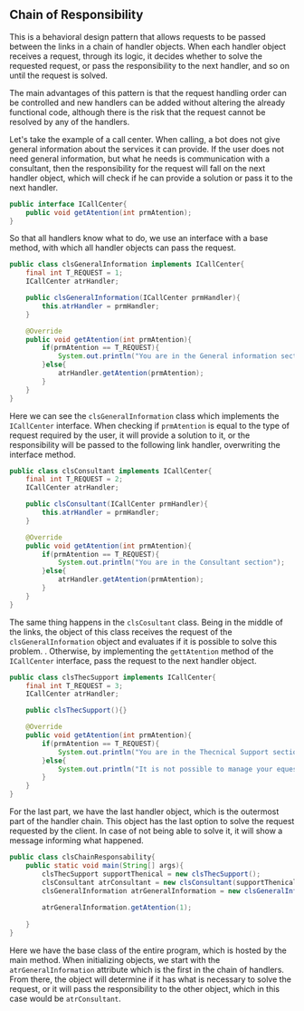 ## Chain of Responsibility 

This is a behavioral design pattern that allows requests to be passed between the links in a chain of handler objects. When each handler object receives a request, through its logic, it decides whether to solve the requested request, or pass the responsibility to the next handler, and so on until the request is solved.

The main advantages of this pattern is that the request handling order can be controlled and new handlers can be added without altering the already functional code, although there is the risk that the request cannot be resolved by any of the handlers. 

Let's take the example of a call center. When calling, a bot does not give general information about the services it can provide. If the user does not need general information, but what he needs is communication with a consultant, then the responsibility for the request will fall on the next handler object, which will check if he can provide a solution or pass it to the next handler.

```Java
public interface ICallCenter{
    public void getAtention(int prmAtention);
}
```
So that all handlers know what to do, we use an interface with a base method, with which all handler objects can pass the request.

```Java
public class clsGeneralInformation implements ICallCenter{
    final int T_REQUEST = 1;
    ICallCenter atrHandler;

    public clsGeneralInformation(ICallCenter prmHandler){
        this.atrHandler = prmHandler;
    }

    @Override
    public void getAtention(int prmAtention){
        if(prmAtention == T_REQUEST){
            System.out.println("You are in the General information section");
        }else{
            atrHandler.getAtention(prmAtention);
        }
    }
}
```
Here we can see the `clsGeneralInformation` class which implements the `ICallCenter` interface. When checking if `prmAtention` is equal to the type of request required by the user, it will provide a solution to it, or the responsibility will be passed to the following link handler, overwriting the interface method.

```Java
public class clsConsultant implements ICallCenter{
    final int T_REQUEST = 2;
    ICallCenter atrHandler;

    public clsConsultant(ICallCenter prmHandler){
        this.atrHandler = prmHandler;
    }

    @Override
    public void getAtention(int prmAtention){
        if(prmAtention == T_REQUEST){
            System.out.println("You are in the Consultant section");
        }else{
            atrHandler.getAtention(prmAtention);
        }
    }
}
```
The same thing happens in the `clsCosultant` class. Being in the middle of the links, the object of this class receives the request of the `clsGeneralInformation` object and evaluates if it is possible to solve this problem. . Otherwise, by implementing the `gettAtention` method of the `ICallCenter` interface, pass the request to the next handler object. 

```Java
public class clsThecSupport implements ICallCenter{
    final int T_REQUEST = 3;
    ICallCenter atrHandler;

    public clsThecSupport(){}

    @Override
    public void getAtention(int prmAtention){
        if(prmAtention == T_REQUEST){
            System.out.println("You are in the Thecnical Support section");
        }else{
            System.out.println("It is not possible to manage your equest");
        }
    }
}
```
For the last part, we have the last handler object, which is the outermost part of the handler chain. This object has the last option to solve the request requested by the client. In case of not being able to solve it, it will show a message informing what happened. 

```Java
public class clsChainResponsability{
    public static void main(String[] args){
        clsThecSupport supportThenical = new clsThecSupport();
        clsConsultant atrConsultant = new clsConsultant(supportThenical);
        clsGeneralInformation atrGeneralInformation = new clsGeneralInformation(atrConsultant);
        
        atrGeneralInformation.getAtention(1);
    
    }
}
```
Here we have the base class of the entire program, which is hosted by the main method. When initializing objects, we start with the `atrGeneralInformation` attribute which is the first in the chain of handlers. From there, the object will determine if it has what is necessary to solve the request, or it will pass the responsibility to the other object, which in this case would be `atrConsultant`.

